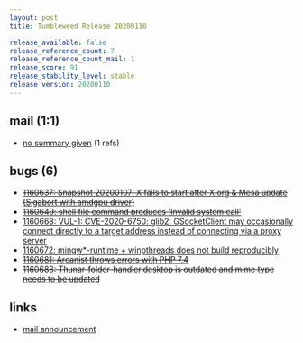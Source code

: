 ```yaml
---
layout: post
title: Tumbleweed Release 20200110

release_available: false
release_reference_count: 7
release_reference_count_mail: 1
release_score: 91
release_stability_level: stable
release_version: 20200110
---
```


## mail (1:1)

- [no summary given](https://github.com/boombatower/tumbleweed-review/issues/10) (1 refs)

## bugs (6)

<!--more-->

- ~~[1160637: Snapshot 20200107: X fails to start after X.org & Mesa update (Sigabort with amdgpu driver)](https://bugzilla.opensuse.org/show_bug.cgi?id=1160637)~~
- ~~[1160649: shell file command produces 'Invalid system call'](https://bugzilla.opensuse.org/show_bug.cgi?id=1160649)~~
- [1160668: VUL-1: CVE-2020-6750: glib2: GSocketClient may occasionally connect directly to a target address instead of connecting via a proxy server](https://bugzilla.opensuse.org/show_bug.cgi?id=1160668)
- [1160672: mingw*-runtime + winpthreads does not build reproducibly](https://bugzilla.opensuse.org/show_bug.cgi?id=1160672)
- ~~[1160681: Arcanist throws errors with PHP 7.4](https://bugzilla.opensuse.org/show_bug.cgi?id=1160681)~~
- ~~[1160683: Thunar-folder-handler.desktop is outdated and mime type needs to be updated](https://bugzilla.opensuse.org/show_bug.cgi?id=1160683)~~



## links

- [mail announcement](https://github.com/boombatower/tumbleweed-review/issues/10)
